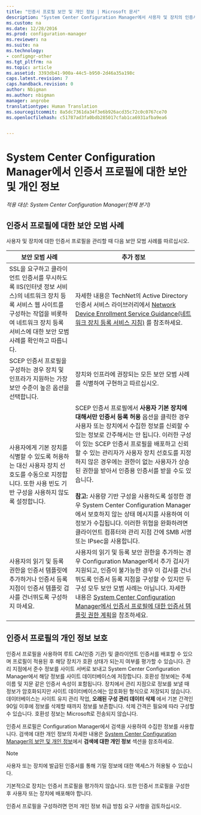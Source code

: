 ```yaml
---
title: "인증서 프로필 보안 및 개인 정보 | Microsoft 문서"
description: "System Center Configuration Manager에서 사용자 및 장치의 인증서 프로필 관리에 대한 보안 모범 사례를 알아봅니다."
ms.custom: na
ms.date: 12/28/2016
ms.prod: configuration-manager
ms.reviewer: na
ms.suite: na
ms.technology:
- configmgr-other
ms.tgt_pltfrm: na
ms.topic: article
ms.assetid: 3393db41-900a-44c5-b950-2d46a35a198c
caps.latest.revision: 7
caps.handback.revision: 0
author: Nbigman
ms.author: nbigman
manager: angrobe
translationtype: Human Translation
ms.sourcegitcommit: 8a5dc7361da34f3e6b926acd35c72c0c0767ce70
ms.openlocfilehash: c51787ad3fa0bdb285017cfab1ca6931afba9ea6


---
```

# <a name="security-and-privacy-for-certificate-profiles-in-system-center-configuration-manager"></a>System Center Configuration Manager에서 인증서 프로필에 대한 보안 및 개인 정보

*적용 대상: System Center Configuration Manager(현재 분기)*


##  <a name="security-best-practices-for-certificate-profiles"></a>인증서 프로필에 대한 보안 모범 사례  
 사용자 및 장치에 대한 인증서 프로필을 관리할 때 다음 보안 모범 사례를 따르십시오.  

|보안 모범 사례|추가 정보|  
|----------------------------|----------------------|  
|SSL을 요구하고 클라이언트 인증서를 무시하도록 IIS(인터넷 정보 서비스)의 네트워크 장치 등록 서비스 웹 사이트를 구성하는 작업을 비롯하여 네트워크 장치 등록 서비스에 대한 보안 모범 사례를 확인하고 따릅니다.|자세한 내용은 TechNet의 Active Directory 인증서 서비스 라이브러리에서 [Network Device Enrollment Service Guidance(네트워크 장치 등록 서비스 지침)](http://go.microsoft.com/fwlink/p/?LinkId=309016) 를 참조하세요.|  
|SCEP 인증서 프로필을 구성하는 경우 장치 및 인프라가 지원하는 가장 보안 수준이 높은 옵션을 선택합니다.|장치와 인프라에 권장되는 모든 보안 모범 사례를 식별하여 구현하고 따르십시오.|  
|사용자에게 기본 장치를 식별할 수 있도록 허용하는 대신 사용자 장치 선호도를 수동으로 지정합니다. 또한 사용 빈도 기반 구성을 사용하지 않도록 설정합니다.|SCEP 인증서 프로필에서 **사용자 기본 장치에 대해서만 인증서 등록 허용** 옵션을 클릭한 경우 사용자 또는 장치에서 수집한 정보를 신뢰할 수 있는 정보로 간주해서는 안 됩니다. 이러한 구성이 있는 SCEP 인증서 프로필을 배포하고 신뢰할 수 있는 관리자가 사용자 장치 선호도를 지정하지 않은 경우에는 권한이 없는 사용자가 상승된 권한을 받아서 인증용 인증서를 받을 수도 있습니다.<br /><br /> **참고:** 사용량 기반 구성을 사용하도록 설정한 경우 System Center Configuration Manager에서 보호하지 않는 상태 메시지를 사용하여 이 정보가 수집됩니다. 이러한 위협을 완화하려면 클라이언트 컴퓨터와 관리 지점 간에 SMB 서명 또는 IPsec을 사용합니다.|  
|사용자의 읽기 및 등록 권한을 인증서 템플릿에 추가하거나 인증서 등록 지점이 인증서 템플릿 검사를 건너뛰도록 구성하지 마세요.|사용자의 읽기 및 등록 보안 권한을 추가하는 경우 Configuration Manager에서 추가 검사가 지원되고, 인증이 불가능한 경우 이 검사를 건너뛰도록 인증서 등록 지점을 구성할 수 있지만 두 구성 모두 보안 모범 사례는 아닙니다. 자세한 내용은 [System Center Configuration Manager에서 인증서 프로필에 대한 인증서 템플릿 권한 계획](../../protect/plan-design/planning-for-certificate-template-permissions.md)을 참조하세요.|  

## <a name="privacy-information-for-certificate-profiles"></a>인증서 프로필의 개인 정보 보호  
 인증서 프로필을 사용하여 루트 CA(인증 기관) 및 클라이언트 인증서를 배포할 수 있으며 프로필이 적용된 후 해당 장치가 호환 상태가 되는지 여부를 평가할 수 있습니다. 관리 지점에서 준수 정보를 사이트 서버로 보내고 System Center Configuration Manager에서 해당 정보를 사이트 데이터베이스에 저장합니다. 호환성 정보에는 주체 이름 및 지문 같은 인증서 속성이 포함됩니다. 장치에서 관리 지점으로 정보를 보낼 때 정보가 암호화되지만 사이트 데이터베이스에는 암호화된 형식으로 저장되지 않습니다. 데이터베이스는 사이트 유지 관리 작업, **오래된 구성 관리 데이터 삭제** 에서 기본 간격인 90일 이후에 정보를 삭제할 때까지 정보를 보존합니다. 삭제 간격은 필요에 따라 구성할 수 있습니다. 호환성 정보는 Microsoft로 전송되지 않습니다.  

 인증서 프로필은 Configuration Manager에서 검색을 사용하여 수집한 정보를 사용합니다. 검색에 대한 개인 정보의 자세한 내용은 [System Center Configuration Manager의 보안 및 개인 정보](../../core/plan-design/security/security-and-privacy.md)에서 **검색에 대한 개인 정보** 섹션을 참조하세요.  

> [!NOTE]  
>  사용자 또는 장치에 발급된 인증서를 통해 기밀 정보에 대한 액세스가 허용될 수 있습니다.  

 기본적으로 장치는 인증서 프로필을 평가하지 않습니다. 또한 인증서 프로필을 구성한 후 사용자 또는 장치에 배포해야 합니다.  

 인증서 프로필을 구성하려면 먼저 개인 정보 취급 방침 요구 사항을 검토하십시오.  



<!--HONumber=Dec16_HO5-->


